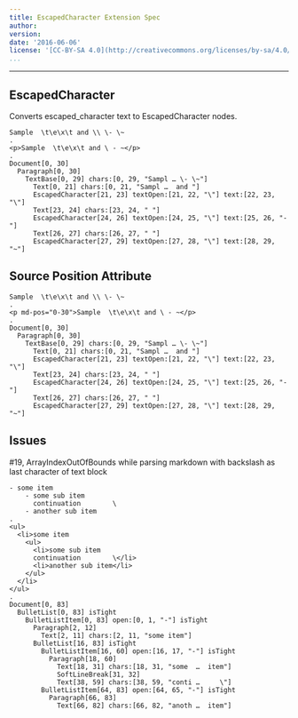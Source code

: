```yaml
---
title: EscapedCharacter Extension Spec
author: 
version: 
date: '2016-06-06'
license: '[CC-BY-SA 4.0](http://creativecommons.org/licenses/by-sa/4.0/)'
...
```


---

## EscapedCharacter  

Converts escaped_character text to EscapedCharacter nodes.

```````````````````````````````` example EscapedCharacter: 1
Sample  \t\e\x\t and \\ \- \~
.
<p>Sample  \t\e\x\t and \ - ~</p>
.
Document[0, 30]
  Paragraph[0, 30]
    TextBase[0, 29] chars:[0, 29, "Sampl … \- \~"]
      Text[0, 21] chars:[0, 21, "Sampl …  and "]
      EscapedCharacter[21, 23] textOpen:[21, 22, "\"] text:[22, 23, "\"]
      Text[23, 24] chars:[23, 24, " "]
      EscapedCharacter[24, 26] textOpen:[24, 25, "\"] text:[25, 26, "-"]
      Text[26, 27] chars:[26, 27, " "]
      EscapedCharacter[27, 29] textOpen:[27, 28, "\"] text:[28, 29, "~"]
````````````````````````````````


## Source Position Attribute

```````````````````````````````` example(Source Position Attribute: 1) options(src-pos)
Sample  \t\e\x\t and \\ \- \~
.
<p md-pos="0-30">Sample  \t\e\x\t and \ - ~</p>
.
Document[0, 30]
  Paragraph[0, 30]
    TextBase[0, 29] chars:[0, 29, "Sampl … \- \~"]
      Text[0, 21] chars:[0, 21, "Sampl …  and "]
      EscapedCharacter[21, 23] textOpen:[21, 22, "\"] text:[22, 23, "\"]
      Text[23, 24] chars:[23, 24, " "]
      EscapedCharacter[24, 26] textOpen:[24, 25, "\"] text:[25, 26, "-"]
      Text[26, 27] chars:[26, 27, " "]
      EscapedCharacter[27, 29] textOpen:[27, 28, "\"] text:[28, 29, "~"]
````````````````````````````````


## Issues

#19, ArrayIndexOutOfBounds while parsing markdown with backslash as last character of text block

```````````````````````````````` example Issues: 1
- some item
    - some sub item
      continuation        \
    - another sub item
.
<ul>
  <li>some item
    <ul>
      <li>some sub item
      continuation        \</li>
      <li>another sub item</li>
    </ul>
  </li>
</ul>
.
Document[0, 83]
  BulletList[0, 83] isTight
    BulletListItem[0, 83] open:[0, 1, "-"] isTight
      Paragraph[2, 12]
        Text[2, 11] chars:[2, 11, "some item"]
      BulletList[16, 83] isTight
        BulletListItem[16, 60] open:[16, 17, "-"] isTight
          Paragraph[18, 60]
            Text[18, 31] chars:[18, 31, "some  …  item"]
            SoftLineBreak[31, 32]
            Text[38, 59] chars:[38, 59, "conti …     \"]
        BulletListItem[64, 83] open:[64, 65, "-"] isTight
          Paragraph[66, 83]
            Text[66, 82] chars:[66, 82, "anoth …  item"]
````````````````````````````````


